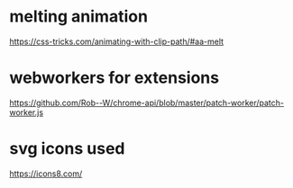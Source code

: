 # melting animation
https://css-tricks.com/animating-with-clip-path/#aa-melt

# webworkers for extensions
https://github.com/Rob--W/chrome-api/blob/master/patch-worker/patch-worker.js

# svg icons used
https://icons8.com/